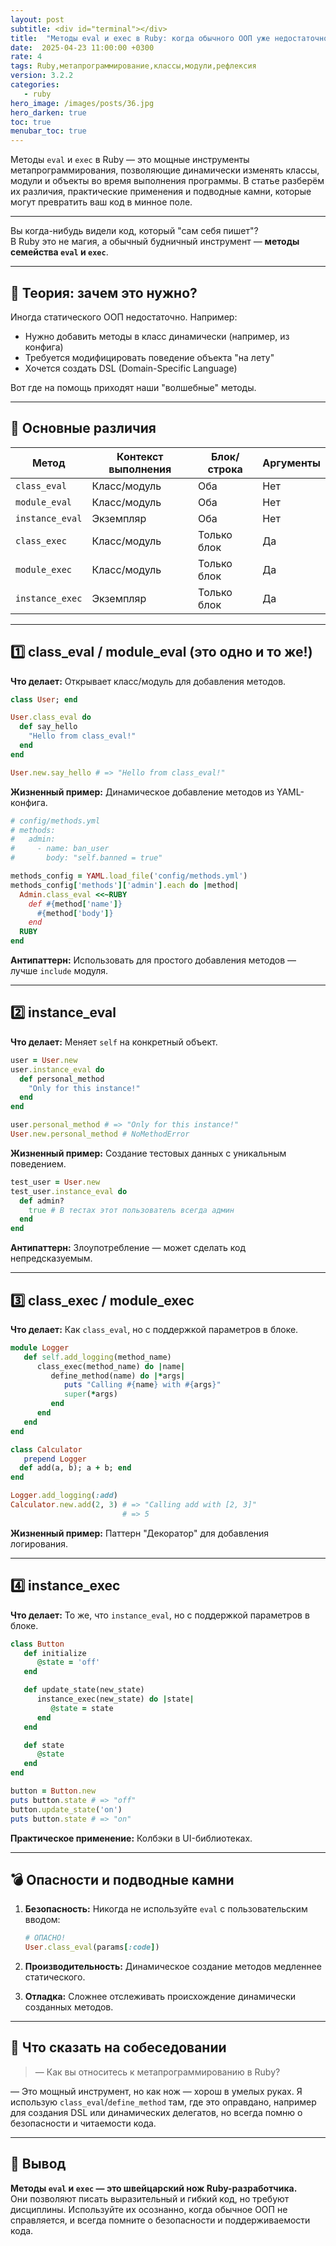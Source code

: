 ```yaml
---
layout: post
subtitle: <div id="terminal"></div>
title:  "Методы eval и exec в Ruby: когда обычного ООП уже недостаточно"
date:  2025-04-23 11:00:00 +0300
rate: 4
tags: Ruby,метапрограммирование,классы,модули,рефлексия
version: 3.2.2
categories:
   - ruby
hero_image: /images/posts/36.jpg
hero_darken: true
toc: true
menubar_toc: true
---
```

Методы `eval` и `exec` в Ruby — это мощные инструменты метапрограммирования, позволяющие динамически изменять классы, модули и объекты во время выполнения программы. В статье разберём их различия, практические применения и подводные камни, которые могут превратить ваш код в минное поле.

---
Вы когда-нибудь видели код, который "сам себя пишет"?  
В Ruby это не магия, а обычный будничный инструмент — **методы семейства `eval` и `exec`**.

---

## 🧠 Теория: зачем это нужно?

Иногда статического ООП недостаточно. Например:
- Нужно добавить методы в класс динамически (например, из конфига)
- Требуется модифицировать поведение объекта "на лету"
- Хочется создать DSL (Domain-Specific Language)

Вот где на помощь приходят наши "волшебные" методы.

---

## 🔧 Основные различия

| Метод          | Контекст выполнения | Блок/строка | Аргументы |
|----------------|---------------------|-------------|-----------|
| `class_eval`   | Класс/модуль        | Оба         | Нет       |
| `module_eval`  | Класс/модуль        | Оба         | Нет       |
| `instance_eval`| Экземпляр           | Оба         | Нет       |
| `class_exec`   | Класс/модуль        | Только блок | Да        |
| `module_exec`  | Класс/модуль        | Только блок | Да        |
| `instance_exec`| Экземпляр           | Только блок | Да        |

---

## 1️⃣ class_eval / module_eval (это одно и то же!)

**Что делает:** Открывает класс/модуль для добавления методов.

```ruby
class User; end

User.class_eval do
  def say_hello
    "Hello from class_eval!"
  end
end

User.new.say_hello # => "Hello from class_eval!"
```

**Жизненный пример:** Динамическое добавление методов из YAML-конфига.

```ruby
# config/methods.yml
# methods:
#   admin:
#     - name: ban_user
#       body: "self.banned = true"

methods_config = YAML.load_file('config/methods.yml')
methods_config['methods']['admin'].each do |method|
  Admin.class_eval <<~RUBY
    def #{method['name']}
      #{method['body']}
    end
  RUBY
end
```

**Антипаттерн:** Использовать для простого добавления методов — лучше `include` модуля.

---

## 2️⃣ instance_eval

**Что делает:** Меняет `self` на конкретный объект.

```ruby
user = User.new
user.instance_eval do
  def personal_method
    "Only for this instance!"
  end
end

user.personal_method # => "Only for this instance!"
User.new.personal_method # NoMethodError
```

**Жизненный пример:** Создание тестовых данных с уникальным поведением.

```ruby
test_user = User.new
test_user.instance_eval do
  def admin?
    true # В тестах этот пользователь всегда админ
  end
end
```

**Антипаттерн:** Злоупотребление — может сделать код непредсказуемым.

---

## 3️⃣ class_exec / module_exec

**Что делает:** Как `class_eval`, но с поддержкой параметров в блоке.

```ruby
module Logger
   def self.add_logging(method_name)
      class_exec(method_name) do |name|
         define_method(name) do |*args|
            puts "Calling #{name} with #{args}"
            super(*args)
         end
      end
   end
end

class Calculator
   prepend Logger
  def add(a, b); a + b; end
end

Logger.add_logging(:add)
Calculator.new.add(2, 3) # => "Calling add with [2, 3]"
                         # => 5
```

**Жизненный пример:** Паттерн "Декоратор" для добавления логирования.

---

## 4️⃣ instance_exec

**Что делает:** То же, что `instance_eval`, но с поддержкой параметров в блоке.

```ruby
class Button
   def initialize
      @state = 'off'
   end

   def update_state(new_state)
      instance_exec(new_state) do |state|
         @state = state
      end
   end

   def state
      @state
   end
end

button = Button.new
puts button.state # => "off"
button.update_state('on')
puts button.state # => "on"
```

**Практическое применение:** Колбэки в UI-библиотеках.

---

## 💣 Опасности и подводные камни

1. **Безопасность:** Никогда не используйте `eval` с пользовательским вводом:
   ```ruby
   # ОПАСНО!
   User.class_eval(params[:code])
   ```

2. **Производительность:** Динамическое создание методов медленнее статического.

3. **Отладка:** Сложнее отслеживать происхождение динамически созданных методов.

---

## 🎤 Что сказать на собеседовании

> — Как вы относитесь к метапрограммированию в Ruby?

— Это мощный инструмент, но как нож — хорош в умелых руках. Я использую `class_eval`/`define_method` там, где это оправдано, например для создания DSL или динамических делегатов, но всегда помню о безопасности и читаемости кода.

---

## 🧾 Вывод

**Методы `eval` и `exec` — это швейцарский нож Ruby-разработчика.**  
Они позволяют писать выразительный и гибкий код, но требуют дисциплины. Используйте их осознанно, когда обычное ООП не справляется, и всегда помните о безопасности и поддерживаемости кода.
